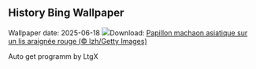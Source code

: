 ## History Bing Wallpaper
Wallpaper date: 2025-06-18
![](https://www.bing.com/th?id=OHR.AsianSwallowtail_FR-FR5577967148_UHD.jpg&w=1000)Download: [Papillon machaon asiatique sur un lis araignée rouge (© lzh/Getty Images)](https://www.bing.com/th?id=OHR.AsianSwallowtail_FR-FR5577967148_UHD.jpg)

Auto get programm by LtgX
